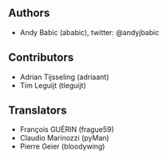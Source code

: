 ## Authors

* Andy Babic (ababic), twitter: @andyjbabic


## Contributors

* Adrian Tijsseling (adriaant)
* Tim Leguijt (tleguijt)


## Translators

* François GUÉRIN (frague59) 
* Claudio Marinozzi (pyMan)
* Pierre Geier (bloodywing)

